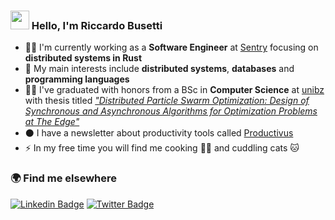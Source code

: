 ### <img src="https://media.giphy.com/media/hvRJCLFzcasrR4ia7z/giphy.gif" width="30px"> Hello, I'm Riccardo Busetti

- 👨‍💻 I'm currently working as a **Software Engineer** at [Sentry](https://sentry.io) focusing on **distributed systems in Rust**
- 💽 My main interests include **distributed systems**, **databases** and **programming languages**
- 👨‍🎓 I've graduated with honors from a BSc in **Computer Science** at [unibz](https://www.unibz.it) with thesis titled _["Distributed Particle Swarm Optimization: Design of Synchronous and Asynchronous Algorithms for Optimization Problems at The Edge"](https://github.com/iambriccardo/bsc-thesis)_
- ⚫ I have a newsletter about productivity tools called [Productivus](https://productivus.substack.com/)
- ⚡ In my free time you will find me cooking 👨‍🍳 and cuddling cats 🐱

### 🌍 Find me elsewhere

[![Linkedin Badge](https://img.shields.io/badge/-LinkedIn-blue?style=flat-square&logo=Linkedin&logoColor=white&link=https://www.linkedin.com/in/harshkumarkhatri/)](https://www.linkedin.com/in/riccardo-busetti-25956b66)
[![Twitter Badge](https://img.shields.io/badge/-Twitter-1ca0f1?style=flat-square&labelColor=1ca0f1&logo=twitter&logoColor=white&link=https://twitter.com/_diogorodrigues)](https://twitter.com/iambriccardo)
